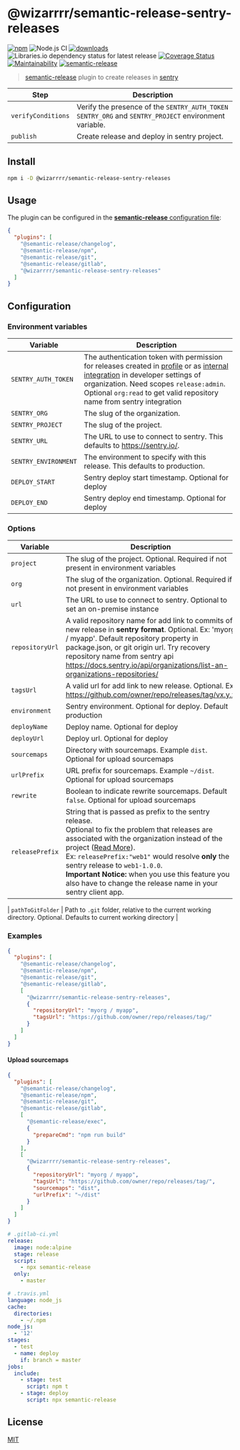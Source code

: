 # @wizarrrr/semantic-release-sentry-releases

[![npm](https://img.shields.io/npm/v/@wizarrrr/semantic-release-sentry-releases.svg)](https://www.npmjs.com/package/@wizarrrr/semantic-release-sentry-releases)
![Node.js CI](https://github.com/wizarrrr/semantic-release-sentry-releases/workflows/Node.js%20CI/badge.svg)
[![downloads](https://img.shields.io/npm/dt/@wizarrrr/semantic-release-sentry-releases.svg)](https://www.npmjs.com/package/@wizarrrr/semantic-release-sentry-releases)
![Libraries.io dependency status for latest release](https://img.shields.io/librariesio/release/npm/@wizarrrr/semantic-release-sentry-releases)
[![Coverage Status](https://coveralls.io/repos/github/wizarrrr/semantic-release-sentry-releases/badge.svg?branch=master)](https://coveralls.io/github/wizarrrr/semantic-release-sentry-releases?branch=master)
[![Maintainability](https://api.codeclimate.com/v1/badges/f84f0bcb39c9a5c5fb99/maintainability)](https://codeclimate.com/github/wizarrrr/semantic-release-sentry-releases/maintainability)
[![semantic-release](https://img.shields.io/badge/%20%20%F0%9F%93%A6%F0%9F%9A%80-semantic--release-e10079.svg)](https://github.com/semantic-release/semantic-release)

> [semantic-release](https://github.com/semantic-release/semantic-release) plugin to create releases in [sentry](https://docs.sentry.io/workflow/releases/?platform=browsernpm#create-release)

| Step               | Description                                                                                            |
| ------------------ | ------------------------------------------------------------------------------------------------------ |
| `verifyConditions` | Verify the presence of the `SENTRY_AUTH_TOKEN` `SENTRY_ORG` and `SENTRY_PROJECT` environment variable. |
| `publish`          | Create release and deploy in sentry project.                                                           |

## Install

```bash
npm i -D @wizarrrr/semantic-release-sentry-releases
```

## Usage

The plugin can be configured in the [**semantic-release** configuration file](https://github.com/semantic-release/semantic-release/blob/caribou/docs/usage/configuration.md#configuration):

```json
{
  "plugins": [
    "@semantic-release/changelog",
    "@semantic-release/npm",
    "@semantic-release/git",
    "@semantic-release/gitlab",
    "@wizarrrr/semantic-release-sentry-releases"
  ]
}
```

## Configuration

### Environment variables

| Variable             | Description                                                                                                                                                                                                                                                                                                                                                                         |
| -------------------- | ----------------------------------------------------------------------------------------------------------------------------------------------------------------------------------------------------------------------------------------------------------------------------------------------------------------------------------------------------------------------------------- |
| `SENTRY_AUTH_TOKEN`  | The authentication token with permission for releases created in [profile](https://docs.sentry.io/api/auth/#id1) or as [internal integration](https://docs.sentry.io/product/integrations/integration-platform/#internal-integrations) in developer settings of organization. Need scopes `release:admin`. Optional `org:read` to get valid repository name from sentry integration |
| `SENTRY_ORG`         | The slug of the organization.                                                                                                                                                                                                                                                                                                                                                       |
| `SENTRY_PROJECT`     | The slug of the project.                                                                                                                                                                                                                                                                                                                                                            |
| `SENTRY_URL`         | The URL to use to connect to sentry. This defaults to https://sentry.io/.                                                                                                                                                                                                                                                                                                           |
| `SENTRY_ENVIRONMENT` | The environment to specify with this release. This defaults to production.                                                                                                                                                                                                                                                                                                          |
| `DEPLOY_START`       | Sentry deploy start timestamp. Optional for deploy                                                                                                                                                                                                                                                                                                                                  |
| `DEPLOY_END`         | Sentry deploy end timestamp. Optional for deploy                                                                                                                                                                                                                                                                                                                                    |

### Options

| Variable        | Description                                                                                                                                                                                                                                                                                                                                                                                                                                                |
| --------------- | ---------------------------------------------------------------------------------------------------------------------------------------------------------------------------------------------------------------------------------------------------------------------------------------------------------------------------------------------------------------------------------------------------------------------------------------------------------- |
| `project`       | The slug of the project. Optional. Required if not present in environment variables                                                                                                                                                                                                                                                                                                                                                                        |
| `org`           | The slug of the organization. Optional. Required if not present in environment variables                                                                                                                                                                                                                                                                                                                                                                   |
| `url`           | The URL to use to connect to sentry. Optional to set an on-premise instance                                                                                                                                                                                                                                                                                                                                                                                |
| `repositoryUrl` | A valid repository name for add link to commits of new release in **sentry format**. Optional. Ex: 'myorg / myapp'. Default repository property in package.json, or git origin url. Try recovery repository name from sentry api https://docs.sentry.io/api/organizations/list-an-organizations-repositories/                                                                                                                                              |
| `tagsUrl`       | A valid url for add link to new release. Optional. Ex: https://github.com/owner/repo/releases/tag/vx.y.z                                                                                                                                                                                                                                                                                                                                                   |
| `environment`   | Sentry environment. Optional for deploy. Default production                                                                                                                                                                                                                                                                                                                                                                                                |
| `deployName`    | Deploy name. Optional for deploy                                                                                                                                                                                                                                                                                                                                                                                                                           |
| `deployUrl`     | Deploy url. Optional for deploy                                                                                                                                                                                                                                                                                                                                                                                                                            |
| `sourcemaps`    | Directory with sourcemaps. Example `dist`. Optional for upload sourcemaps                                                                                                                                                                                                                                                                                                                                                                                  |
| `urlPrefix`     | URL prefix for sourcemaps. Example `~/dist`. Optional for upload sourcemaps                                                                                                                                                                                                                                                                                                                                                                                |
| `rewrite`       | Boolean to indicate rewrite sourcemaps. Default `false`. Optional for upload sourcemaps                                                                                                                                                                                                                                                                                                                                                                    |
| `releasePrefix` | String that is passed as prefix to the sentry release. <br/> Optional to fix the problem that releases are associated with the organization instead of the project ([Read More](https://github.com/getsentry/sentry-cli/issues/482)). <br/> Ex: `releasePrefix:"web1"` would resolve **only** the sentry release to `web1-1.0.0`. <br/>**Important Notice:** when you use this feature you also have to change the release name in your sentry client app. |

| `pathToGitFolder` | Path to `.git` folder, relative to the current working directory. Optional. Defaults to current working directory |

### Examples

```json
{
  "plugins": [
    "@semantic-release/changelog",
    "@semantic-release/npm",
    "@semantic-release/git",
    "@semantic-release/gitlab",
    [
      "@wizarrrr/semantic-release-sentry-releases",
      {
        "repositoryUrl": "myorg / myapp",
        "tagsUrl": "https://github.com/owner/repo/releases/tag/"
      }
    ]
  ]
}
```

#### Upload sourcemaps

```json
{
  "plugins": [
    "@semantic-release/changelog",
    "@semantic-release/npm",
    "@semantic-release/git",
    "@semantic-release/gitlab",
    [
      "@semantic-release/exec",
      {
        "prepareCmd": "npm run build"
      }
    ],
    [
      "@wizarrrr/semantic-release-sentry-releases",
      {
        "repositoryUrl": "myorg / myapp",
        "tagsUrl": "https://github.com/owner/repo/releases/tag/",
        "sourcemaps": "dist",
        "urlPrefix": "~/dist"
      }
    ]
  ]
}
```

```yml
# .gitlab-ci.yml
release:
  image: node:alpine
  stage: release
  script:
    - npx semantic-release
  only:
    - master
```

```yml
# .travis.yml
language: node_js
cache:
  directories:
    - ~/.npm
node_js:
  - '12'
stages:
  - test
  - name: deploy
    if: branch = master
jobs:
  include:
    - stage: test
      script: npm t
    - stage: deploy
      script: npx semantic-release
```

## License

[MIT](https://tldrlegal.com/license/mit-license)
